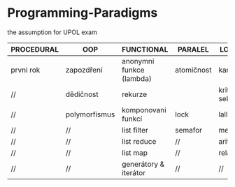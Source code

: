 # Programming-Paradigms
the assumption for UPOL exam

PROCEDURAL | OOP | FUNCTIONAL | PARALEL | LOGICAL
-----------|-----|------------|---------|--------
prvni rok | zapozdření | anonymni funkce (lambda) | atomičnost | kanren |
    //      | dědičnost | rekurze | | kritická sekce | ekvivalence (eq) |
    //      | polymorfismus| komponovani funkcí | lock | lall & lany |
     //     |       //       | list filter | semafor | membero |
     //     |       //        | list reduce |     //    | arithmetic |
     //     |        //       | list map |     //      | relation |
     //     |       //      | generátory & iterátor |     //      | // |
